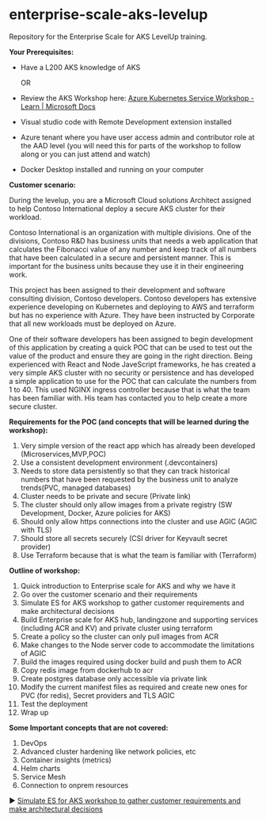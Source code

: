 # enterprise-scale-aks-levelup
Repository for the Enterprise Scale for AKS LevelUp training.

**Your Prerequisites:**

- Have a      L200 AKS knowledge of AKS 

  OR 

- Review the     AKS Workshop here: [Azure      Kubernetes Service Workshop - Learn | Microsoft Docs](https://na01.safelinks.protection.outlook.com/?url=https%3A%2F%2Fdocs.microsoft.com%2Fen-us%2Flearn%2Fmodules%2Faks-workshop%2F&data=04|01|aayodeji%40microsoft.com|e163daa4ec874e77015a08d98c7a7e9b|72f988bf86f141af91ab2d7cd011db47|1|0|637695280019065547|Unknown|TWFpbGZsb3d8eyJWIjoiMC4wLjAwMDAiLCJQIjoiV2luMzIiLCJBTiI6Ik1haWwiLCJXVCI6Mn0%3D|1000&sdata=AJKROZgjZ0LiIhWpOuCvaBA7SGAjsFt6M%2BHnnlEJrl4%3D&reserved=0)

- Visual     studio code with Remote Development extension installed

- Azure tenant     where you have user access admin and contributor role at the AAD level     (you will need this for parts of the workshop to follow along or you can     just attend and watch)

- Docker Desktop installed and running on your computer 

**Customer scenario:**

During the levelup, you are a Microsoft Cloud solutions Architect assigned to help Contoso International deploy a secure AKS cluster for their workload.

Contoso International is an organization with multiple divisions. One of the divisions, Contoso R&D has business units that needs a web application that calculates the Fibonacci value of any number and keep track of all numbers that have been calculated in a secure and persistent manner. This is important for the business units because they use it in their engineering work.

This project has been assigned to their development and software consulting division, Contoso developers. Contoso developers has extensive experience developing on Kubernetes and deploying to AWS and terraform but has no experience with Azure. They have been instructed by Corporate that all new workloads must be deployed on Azure. 

One of their software developers has been assigned to begin development of this application by creating a quick POC that can be used to test out the value of the product and ensure they are going in the right direction. Being experienced with React and Node JaveScript frameworks, he has created a very simple AKS cluster with no security or persistence and has developed a simple application to use for the POC that can calculate the numbers from 1 to 40. This used NGINX ingress controller because that is what the team has been familiar with. His team has contacted you to help create a more secure cluster.

 

**Requirements for the POC (and concepts that will be learned during the workshop):**

1. Very simple version of     the react app which has already been developed (Microservices,MVP,POC)
2. Use a consistent development environment (.devcontainers)
3. Needs to store data persistently so that they can track historical numbers that have been requested by the business unit to analyze trends(PVC, managed databases)
4. Cluster needs to be private and secure (Private link)
5. The cluster should only allow images from a private registry (SW Development, Docker, Azure     policies for AKS)
6. Should only allow https connections into the cluster and use AGIC (AGIC with TLS)
7. Should store all secrets securely (CSI driver for Keyvault secret provider)
8. Use Terraform because that is what the team is familiar with (Terraform)

 

**Outline of workshop:**

1. Quick introduction to Enterprise scale for AKS and why we have it
2. Go over the customer scenario and their requirements
3. Simulate ES for AKS workshop to gather customer requirements and make architectural decisions
4. Build Enterprise scale for AKS hub, landingzone and supporting services (including ACR and KV) and private cluster using terraform
5. Create a policy so the cluster can only pull images from ACR
6. Make changes to the Node server code to accommodate the limitations of AGIC
7. Build the images required using docker build and push them to ACR
8. Copy redis image from dockerhub to acr
9. Create postgres database only accessible via private link
10. Modify the current manifest files as required and create new ones for PVC (for redis), Secret     providers and TLS AGIC
11. Test the deployment
12. Wrap up

**Some Important concepts that are not covered:**

1. DevOps
2. Advanced cluster hardening like network policies, etc
3. Container insights (metrics)
4. Helm charts
5. Service Mesh
6. Connection to onprem resources

:arrow_forward: [Simulate ES for AKS workshop to gather customer requirements and make architectural decisions](./steps/ES-for-AKS.md)